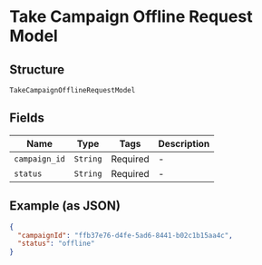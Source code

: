 
# Take Campaign Offline Request Model

## Structure

`TakeCampaignOfflineRequestModel`

## Fields

| Name | Type | Tags | Description |
|  --- | --- | --- | --- |
| `campaign_id` | `String` | Required | - |
| `status` | `String` | Required | - |

## Example (as JSON)

```json
{
  "campaignId": "ffb37e76-d4fe-5ad6-8441-b02c1b15aa4c",
  "status": "offline"
}
```

